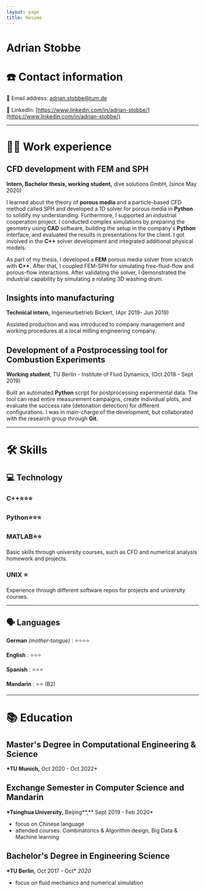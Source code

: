 ```yaml
---
layout: page
title: Resume
---
```


# Adrian Stobbe

# ☎️ Contact information

📧 Email address: [adrian.stobbe@tum.de](mailto:adrian.stobbe@tum.de)

🔗 LinkedIn: [https://www.linkedin.com/in/adrian-stobbe/](https://www.linkedin.com/in/adrian-stobbe/)

---

# 👨‍💻 Work experience

## CFD development with FEM and SPH

**Intern, Bachelor thesis, working student,** dive solutions GmbH, (since May 2020)

I learned about the theory of **porous media** and a particle-based CFD method called SPH and developed a 1D solver for porous media in **Python** to solidify my understanding. Furthermore, I supported an industrial cooperation project. I conducted complex simulations by preparing the geometry using **CAD** software, building the setup in the company's **Python** interface, and evaluated the results in presentations for the client. I got involved in the **C++** solver development and integrated additional physical models.

As part of my thesis, I developed a **FEM** porous media solver from scratch with **C++.** After that, I coupled FEM-SPH for simulating free-fluid-flow and porous-flow interactions. After validating the solver, I demonstrated the industrial capability by simulating a rotating 3D washing drum.

## Insights into manufacturing

**Technical intern,** Ingenieurbetrieb Bickert, (Apr 2019- Jun 2019)

Assisted production and was introduced to company management and working procedures at a local milling engineering company.

## Development of a Postprocessing tool for Combustion Experiments

**Working student**, TU Berlin - Institute of Fluid Dynamics, (Oct 2018 - Sept 2019)

Built an automated **Python** script for postprocessing experimental data. The tool can read entire measurement campaigns, create individual plots, and evaluate the success rate (detonation detection) for different configurations. I was in main-charge of the development, but collaborated with the research group through **Git.**

---

# 🛠 Skills

## 💻 Technology

### C++⭐️⭐️⭐️

### Python⭐️⭐️⭐️

### MATLAB⭐️⭐️

Basic skills through university courses, such as CFD and numerical analysis homework and projects.

### UNIX ⭐️

Experience through different software repos for projects and university courses.

---

## 🗣 Languages

**German** _(mother-tongue)_ : ⭐️⭐️⭐️⭐️

**English** : ⭐️⭐️⭐️

**Spanish** : ⭐️⭐️⭐️

**Mandarin** : ⭐️⭐️ (B2)

---

# 📚 Education

## Master's Degree in Computational Engineering & Science

**\*TU Munich,** Oct 2020 - Oct 2022\*

## Exchange Semester in Computer Science and Mandarin

**\*Tsinghua University,** Beijing**,** Sept 2019 - Feb 2020\*

- focus on Chinese language
- attended courses: Combinatorics & Algorithm design, Big Data & Machine learning

## **Bachelor's Degree in Engineering Science**

**\*TU Berlin,** Oct 2017 - Oct\* _2020_

- focus on fluid mechanics and numerical simulation
